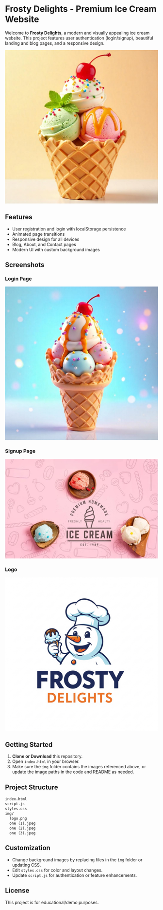# Frosty Delights - Premium Ice Cream Website

Welcome to **Frosty Delights**, a modern and visually appealing ice cream website. This project features user authentication (login/signup), beautiful landing and blog pages, and a responsive design.

![Frosty Delights Home](img/one%20(1).jpeg)

## Features

- User registration and login with localStorage persistence
- Animated page transitions
- Responsive design for all devices
- Blog, About, and Contact pages
- Modern UI with custom background images

## Screenshots

### Login Page
![Login Page](img/one%20(2).jpeg)

### Signup Page
![Signup Page](img/one%20(3).jpeg)

### Logo
![Logo](img/logo.png)

## Getting Started

1. **Clone or Download** this repository.
2. Open `index.html` in your browser.
3. Make sure the `img` folder contains the images referenced above, or update the image paths in the code and README as needed.

## Project Structure

```
index.html
script.js
styles.css
img/
  logo.png
  one (1).jpeg
  one (2).jpeg
  one (3).jpeg
```

## Customization
- Change background images by replacing files in the `img` folder or updating CSS.
- Edit `styles.css` for color and layout changes.
- Update `script.js` for authentication or feature enhancements.

## License
This project is for educational/demo purposes.
